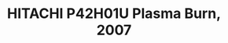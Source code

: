 ---
ee_id: '173'
site: '1'
type: '2'
long_id: 2007-033 HITACHI P42H01U Plasma Burn
url: 2007-033-hitachi-p42h01u-plasma-burn
year: '2007'
medium: HITACHI P42H01 and DVD player
commission:
add_credit:
dims:
pitch: "<p>​Label information being burned into a plasma monitor.</p>"
ps:
live_url:
related:
title: HITACHI P42H01U Plasma Burn, 2007
youtube:
imgs: "{filedir_1}burn-2007-033-full-1-database-unknown_1.jpg"
subheading:
year2: '2007'
download:
add_credits:
related_code:
! '':
layout: things-i-made
---